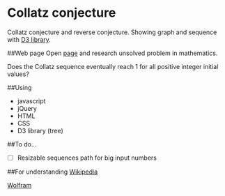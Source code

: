 # Collatz conjecture
Collatz conjecture and reverse conjecture. Showing graph and sequence with [D3 library](https://d3js.org/).

##Web page
Open [page](https://nejcgalof.github.io/Collatz-conjecture/) and research unsolved problem in mathematics.

Does the Collatz sequence eventually reach 1 for all positive integer initial values?

##Using
- javascript
- jQuery
- HTML
- CSS
- D3 library (tree)

##To do...
- [ ] Resizable sequences path for big input numbers

##For understanding
[Wikipedia](https://en.wikipedia.org/wiki/Collatz_conjecture)

[Wolfram](http://mathworld.wolfram.com/CollatzProblem.html)
